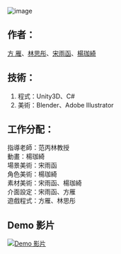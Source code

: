 ![image](https://github.com/fyan0125/the-reviving-land/blob/main/cover.png)
## 作者：

[方 雁](https://github.com/fyan0125)、[林思彤](https://github.com/cianyastone)、[宋雨函](https://github.com/BeanBeam11)、[楊珈綺](https://github.com/DABao-Y)

## 技術：

1. 程式：Unity3D、C#
2. 美術：Blender、Adobe Illustrator

## 工作分配：
指導老師：范丙林教授  
動畫：楊珈綺  
場景美術：宋雨函  
角色美術：楊珈綺  
素材美術：宋雨函、楊珈綺  
介面設定：宋雨函、方雁  
遊戲程式：方雁、林思彤  

## Demo 影片
[![Demo 影片](https://img.youtube.com/vi/POHsgXLAYwQ/maxresdefault.jpg)](https://www.youtube.com/watch?=POHsgXLAYwQ)
